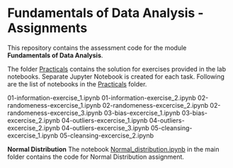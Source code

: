 # Fundamentals of Data Analysis - Assignments

This repository contains the assessment code for the module **Fundamentals of Data Analysis**. 

The folder [Practicals](https://github.com/pcsukumar/funddata-assessment/tree/main/Practicals "Practicals") contains the solution for exercises provided in the lab notebooks. Separate Jupyter Notebook is created for each task.  Following are the list of notebooks in the [Practicals](https://github.com/pcsukumar/funddata-assessment/tree/main/Practicals "Practicals")  folder.

01-information-exercise_1.ipynb
01-information-exercise_2.ipynb
02-randomeness-excercise_1.ipynb
02-randomeness-excercise_2.ipynb
02-randomeness-excercise_3.ipynb
03-bias-excercise_1.ipynb
03-bias-excercise_2.ipynb
04-outliers-excercise_1.ipynb
04-outliers-excercise_2.ipynb
04-outliers-excercise_3.ipynb
05-cleansing-excercise_1.ipynb
05-cleansing-excercise_2.ipynb

**Normal Distribution**
The notebook [Normal_distribution.ipynb](https://github.com/pcsukumar/funddata-assessment/blob/main/Normal_distribution.ipynb "Normal_distribution.ipynb") in the main folder contains the code for Normal Distribution assignment. 